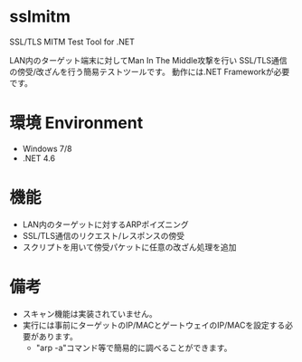 # sslmitm
SSL/TLS MITM Test Tool for .NET

LAN内のターゲット端末に対してMan In The Middle攻撃を行い
SSL/TLS通信の傍受/改ざんを行う簡易テストツールです。
動作には.NET Frameworkが必要です。


# 環境 Environment
- Windows 7/8
- .NET 4.6

# 機能
- LAN内のターゲットに対するARPポイズニング
- SSL/TLS通信のリクエスト/レスポンスの傍受
- スクリプトを用いて傍受パケットに任意の改ざん処理を追加

# 備考
- スキャン機能は実装されていません。
- 実行には事前にターゲットのIP/MACとゲートウェイのIP/MACを設定する必要があります。
  - "arp -a"コマンド等で簡易的に調べることができます。


